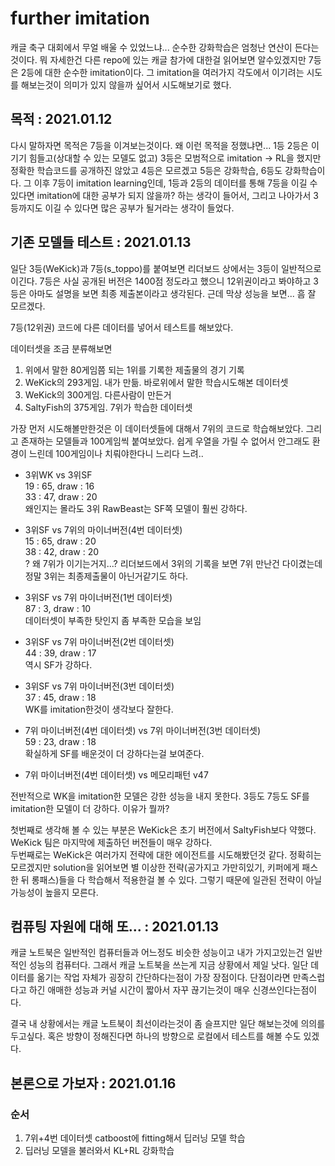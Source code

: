 # further imitation

캐글 축구 대회에서 무얼 배울 수 있었느냐... 순수한 강화학습은 엄청난 연산이 든다는 것이다. 뭐 자세한건 다른 repo에 있는 캐글 참가에 대한걸 읽어보면 알수있겠지만 7등은 2등에 대한 순수한 imitation이다. 그 imitation을 여러가지 각도에서 이기려는 시도를 해보는것이 의미가 있지 않을까 싶어서 시도해보기로 했다.

## 목적 : 2021.01.12

다시 말하자면 목적은 7등을 이겨보는것이다. 왜 이런 목적을 정했냐면... 1등 2등은 이기기 힘들고(상대할 수 있는 모델도 없고) 3등은 모범적으로 imitation -> RL을 했지만 정확한 학습코드를 공개하진 않았고 4등은 모르겠고 5등은 강화학습, 6등도 강화학습이다. 그 이후 7등이 imitation learning인데, 1등과 2등의 데이터를 통해 7등을 이길 수 있다면 imitation에 대한 공부가 되지 않을까? 하는 생각이 들어서, 그리고 나아가서 3등까지도 이길 수 있다면 많은 공부가 될거라는 생각이 들었다.

## 기존 모델들 테스트 : 2021.01.13

일단 3등(WeKick)과 7등(s_toppo)를 붙여보면 리더보드 상에서는 3등이 일반적으로 이긴다. 7등은 사실 공개된 버전은 1400점 정도라고 했으니 12위권이라고 봐야하고 3등은 아마도 설명을 보면 최종 제출본이라고 생각된다. 근데 막상 성능을 보면... 흠 잘 모르겠다.

7등(12위권) 코드에 다른 데이터를 넣어서 테스트를 해보았다. 

데이터셋을 조금 분류해보면  
1. 위에서 말한 80게임쯤 되는 1위를 기록한 제출물의 경기 기록
2. WeKick의 293게임. 내가 만듦. 바로위에서 말한 학습시도해본 데이터셋
3. WeKick의 300게임. 다른사람이 만든거
4. SaltyFish의 375게임. 7위가 학습한 데이터셋

가장 먼저 시도해볼만한것은 이 데이터셋들에 대해서 7위의 코드로 학습해보았다. 그리고 존재하는 모델들과 100게임씩 붙여보았다. 쉽게 우열을 가릴 수 없어서 안그래도 환경이 느린데 100게임이나 치뤄야한다니 느리다 느려..

- 3위WK vs 3위SF  
19 : 65, draw : 16  
33 : 47, draw : 20  
왜인지는 몰라도 3위 RawBeast는 SF쪽 모델이 훨씬 강하다.

- 3위SF vs 7위의 마이너버전(4번 데이터셋)  
15 : 65, draw : 20  
38 : 42, draw : 20  
? 왜 7위가 이기는거지...? 리더보드에서 3위의 기록을 보면 7위 만난건 다이겼는데 정말 3위는 최종제출물이 아닌거같기도 하다.

- 3위SF vs 7위 마이너버전(1번 데이터셋)  
87 : 3, draw : 10  
데이터셋이 부족한 탓인지 좀 부족한 모습을 보임

- 3위SF vs 7위 마이너버전(2번 데이터셋)  
44 : 39, draw : 17  
역시 SF가 강하다. 

- 3위SF vs 7위 마이너버전(3번 데이터셋)  
37 : 45, draw : 18  
WK를 imitation한것이 생각보다 잘한다.

- 7위 마이너버전(4번 데이터셋) vs 7위 마이너버전(3번 데이터셋)  
59 : 23, draw : 18  
확실하게 SF를 배운것이 더 강하다는걸 보여준다.

- 7위 마이너버전(4번 데이터셋) vs 메모리패턴 v47  


전반적으로 WK을 imitation한 모델은 강한 성능을 내지 못한다. 3등도 7등도 SF를 imitation한 모델이 더 강하다. 이유가 뭘까?

첫번째로 생각해 볼 수 있는 부분은 WeKick은 초기 버전에서 SaltyFish보다 약했다. WeKick 팀은 마지막에 제출하던 버전들이 매우 강하다.  
두번째로는 WeKick은 여러가지 전략에 대한 에이전트를 시도해봤던것 같다. 정확히는 모르겠지만 solution을 읽어보면 별 이상한 전략(공가지고 가만히있기, 키퍼에게 패스한 뒤 롱패스)들을 다 학습해서 적용한걸 볼 수 있다. 그렇기 때문에 일관된 전략이 아닐 가능성이 높을지 모른다.


## 컴퓨팅 자원에 대해 또... : 2021.01.13

캐글 노트북은 일반적인 컴퓨터들과 어느정도 비슷한 성능이고 내가 가지고있는건 일반적인 성능의 컴퓨터다. 그래서 캐글 노트북을 쓰는게 지금 상황에서 제일 낫다. 일단 데이터를 옮기는 작업 자체가 굉장히 간단하다는점이 가장 장점이다. 단점이라면 만족스럽다고 하긴 애매한 성능과 커널 시간이 짧아서 자꾸 끊기는것이 매우 신경쓰인다는점이다. 

결국 내 상황에서는 캐글 노트북이 최선이라는것이 좀 슬프지만 일단 해보는것에 의의를 두고싶다. 혹은 방향이 정해진다면 하나의 방향으로 로컬에서 테스트를 해볼 수도 있겠다.


## 본론으로 가보자 : 2021.01.16

### 순서
1. 7위+4번 데이터셋 catboost에 fitting해서 딥러닝 모델 학습
2. 딥러닝 모델을 불러와서 KL+RL 강화학습


